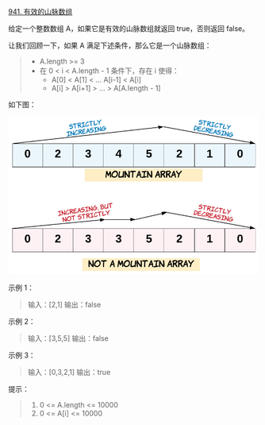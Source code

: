 [941. 有效的山脉数组](https://leetcode-cn.com/problems/valid-mountain-array/)

给定一个整数数组 A，如果它是有效的山脉数组就返回 true，否则返回 false。

让我们回顾一下，如果 A 满足下述条件，那么它是一个山脉数组：

> * A.length >= 3
> * 在 0 < i < A.length - 1 条件下，存在 i 使得： 
>    * A[0] < A[1] < ... A[i-1] < A[i] 
>    * A[i] > A[i+1] > ... > A[A.length - 1]

如下图：

![](./2.png)

示例 1：

> 输入：[2,1]
> 输出：false

示例 2：

> 输入：[3,5,5]
输出：false

示例 3：

>输入：[0,3,2,1]
输出：true

提示：

> 1.    0 <= A.length <= 10000
> 2.    0 <= A[i] <= 10000 
